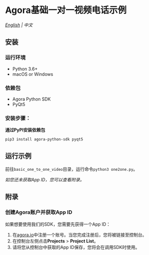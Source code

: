 # Agora基础一对一视频电话示例

*[English](README.md) | 中文*



## 安装

### 运行环境

- Python 3.6+
- macOS or Windows

### 依赖包

- Agora Python SDK
- PyQt5

### 安装步骤：

**通过PyPI安装依赖包**

```bash
pip3 install agora-python-sdk pyqt5
```

## 运行示例

前往``basic_one_to_one_video``目录，运行命令`python3 one2one.py`。

*如您还未获取App ID，您可以查看附录。*



## 附录

### 创建Agora账户并获取App ID

如果想要使用我们的SDK，您需要先获得一个App ID：

1. 在[agora.io](https://dashboard.agora.io/signin/)中注册一个账号。当您完成注册后，您将被链接至控制台。
2. 在控制台左侧点击**Projects** > **Project List**。
3. 请将您从控制台中获取的App ID保存，您将会在调用SDK时使用。